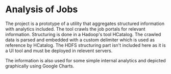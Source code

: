 # Analysis of Jobs

The project is a prototype of a utility that aggregates structured information with analytics included.
The tool crawls the job portals for relevant information.
Structuring is done in a Hadoop's  tool HCatalog.
The crawled data is parsed and embedded with a custom delimiter which is used as reference by HCatalog.
The HDFS structuring part isn't included here as it is a UI tool and must be deployed in relevent servers.

The information is also used for some simple internal analytics and depicted graphically using Google Charts.
